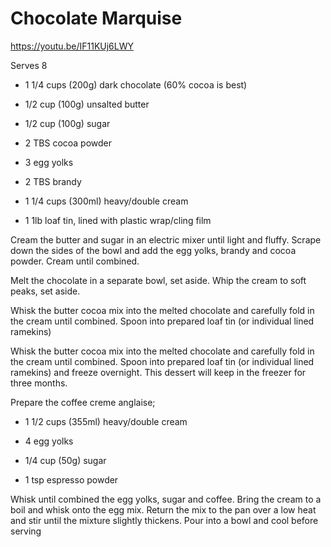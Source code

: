 # Chocolate Marquise

https://youtu.be/IF11KUj6LWY

Serves 8

* 1 1/4 cups (200g) dark chocolate (60% cocoa is best)

* 1/2 cup (100g) unsalted butter

* 1/2 cup (100g) sugar

* 2 TBS cocoa powder

* 3 egg yolks

* 2 TBS brandy

* 1 1/4 cups (300ml) heavy/double cream

* 1 1lb loaf tin, lined with plastic wrap/cling film

Cream the butter and sugar in an electric mixer until light and fluffy. Scrape down the sides of the bowl and add the egg yolks, brandy and cocoa powder. Cream until combined.

Melt the chocolate in a separate bowl, set aside. Whip the cream to soft peaks, set aside.

Whisk the butter cocoa mix into the melted chocolate and carefully fold in the cream until combined. Spoon into prepared loaf tin (or individual lined ramekins)

Whisk the butter cocoa mix into the melted chocolate and carefully fold in the cream until combined. Spoon into prepared loaf tin (or individual lined ramekins) and freeze overnight. This dessert will keep in the freezer for three months.

Prepare the coffee creme anglaise;

* 1 1/2 cups (355ml) heavy/double cream

* 4 egg yolks

* 1/4 cup (50g) sugar

* 1 tsp espresso powder

Whisk until combined the egg yolks, sugar and coffee. Bring the cream to a boil and whisk onto the egg mix. Return the mix to the pan over a low heat and stir until the mixture slightly thickens. Pour into a bowl and cool before serving